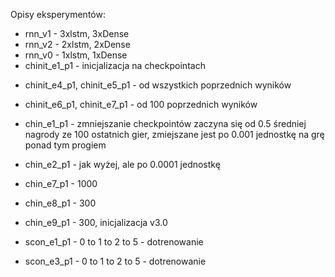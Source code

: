 Opisy eksperymentów:

- rnn_v1 - 3xlstm, 3xDense
- rnn_v2 - 2xlstm, 2xDense
- rnn_v0 - 1xlstm, 1xDense
- chinit_e1_p1 - inicjalizacja na checkpointach

* chinit_e4_p1, chinit_e5_p1 - od wszystkich poprzednich wyników
* chinit_e6_p1, chinit_e7_p1 - od 100 poprzednich wyników

* chin_e1_p1 - zmniejszanie checkpointów zaczyna się od 0.5 średniej nagrody ze 100 ostatnich gier, zmiejszane jest po 0.001 jednostkę na grę ponad tym progiem
* chin_e2_p1 - jak wyżej, ale po 0.0001 jednostkę

* chin_e7_p1 - 1000
* chin_e8_p1 - 300
* chin_e9_p1 - 300, inicjalizacja v3.0

* scon_e1_p1 - 0 to 1 to 2 to 5 - dotrenowanie
* scon_e3_p1 - 0 to 1 to 2 to 5 - dotrenowanie
